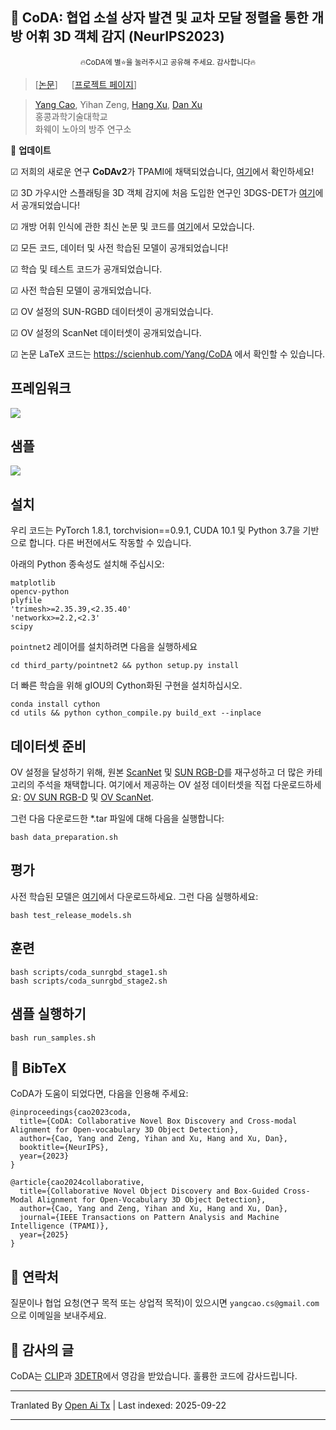 
## :book: CoDA: 협업 소설 상자 발견 및 교차 모달 정렬을 통한 개방 어휘 3D 객체 감지 (NeurIPS2023)
<p align="center">
  <small> 🔥CoDA에 별⭐을 눌러주시고 공유해 주세요. 감사합니다🔥 </small>
</p>

> [[논문](https://arxiv.org/abs/2310.02960)] &emsp; [[프로젝트 페이지](https://yangcaoai.github.io/publications/CoDA.html)] <br>
<!-- > [Yang Cao](https://yangcaoai.github.io/), Yihan Zeng, [Hang Xu](https://xuhangcn.github.io/), [Dan Xu](https://www.danxurgb.net) <br> -->
<!-- > The Hong Kong University of Science and Technology, Huawei Noah's Ark Lab -->
> [Yang Cao](https://yangcaoai.github.io/), Yihan Zeng, [Hang Xu](https://xuhangcn.github.io/), [Dan Xu](https://www.danxurgb.net) <br>
> 홍콩과학기술대학교<br>
> 화웨이 노아의 방주 연구소

:triangular_flag_on_post: **업데이트**  

&#9745; 저희의 새로운 연구 **CoDAv2**가 TPAMI에 채택되었습니다, [여기](https://arxiv.org/pdf/2406.00830v2)에서 확인하세요!

&#9745; 3D 가우시안 스플래팅을 3D 객체 감지에 처음 도입한 연구인 3DGS-DET가 [여기](https://arxiv.org/pdf/2410.01647)에서 공개되었습니다!

&#9745; 개방 어휘 인식에 관한 최신 논문 및 코드를 [여기](https://github.com/yangcaoai/Awesome-Open-Vocabulary-Perception)에서 모았습니다.

&#9745; 모든 코드, 데이터 및 사전 학습된 모델이 공개되었습니다!

&#9745; 학습 및 테스트 코드가 공개되었습니다.

&#9745; 사전 학습된 모델이 공개되었습니다.

&#9745; OV 설정의 SUN-RGBD 데이터셋이 공개되었습니다.  

&#9745; OV 설정의 ScanNet 데이터셋이 공개되었습니다.

&#9745; 논문 LaTeX 코드는 https://scienhub.com/Yang/CoDA 에서 확인할 수 있습니다.

## 프레임워크  
<img src="https://raw.githubusercontent.com/yangcaoai/CoDA_NeurIPS2023/main/assets/ov3d_det.png">

## 샘플  
<img src="https://raw.githubusercontent.com/yangcaoai/CoDA_NeurIPS2023/main/assets/CoDA_sup_fig0_v3_cropped_compressed_v2.jpg">

## 설치
우리 코드는 PyTorch 1.8.1, torchvision==0.9.1, CUDA 10.1 및 Python 3.7을 기반으로 합니다. 다른 버전에서도 작동할 수 있습니다.

아래의 Python 종속성도 설치해 주십시오:

```
matplotlib
opencv-python
plyfile
'trimesh>=2.35.39,<2.35.40'
'networkx>=2.2,<2.3'
scipy
```

`pointnet2` 레이어를 설치하려면 다음을 실행하세요

```
cd third_party/pointnet2 && python setup.py install
```
더 빠른 학습을 위해 gIOU의 Cython화된 구현을 설치하십시오.

```
conda install cython
cd utils && python cython_compile.py build_ext --inplace
```

## 데이터셋 준비

OV 설정을 달성하기 위해, 원본 [ScanNet](https://github.com/facebookresearch/votenet/tree/main/scannet) 및 [SUN RGB-D](https://github.com/facebookresearch/votenet/tree/main/sunrgbd)를 재구성하고 더 많은 카테고리의 주석을 채택합니다. 여기에서 제공하는 OV 설정 데이터셋을 직접 다운로드하세요: [OV SUN RGB-D](https://huggingface.co/datasets/YangCaoCS/Open-Vocabulary-SUN-RGBD) 및 [OV ScanNet](https://hkustconnect-my.sharepoint.com/:f:/g/personal/ycaobd_connect_ust_hk/EsqoPe7-VFxOlY0a-v1-vPwBSiEHoGRTgK5cLIhnjyXiEQ?e=jY7nKT).

그런 다음 다운로드한 *.tar 파일에 대해 다음을 실행합니다:
```
bash data_preparation.sh
```

## 평가
사전 학습된 모델은 [여기](https://drive.google.com/file/d/1fTKX1ML5u8jJ249GwAYqdCZGs941907H/view?usp=drive_link)에서 다운로드하세요.
그런 다음 실행하세요:
```
bash test_release_models.sh
```

## 훈련
```
bash scripts/coda_sunrgbd_stage1.sh
bash scripts/coda_sunrgbd_stage2.sh
```
## 샘플 실행하기
```
bash run_samples.sh
```

## :scroll: BibTeX
CoDA가 도움이 되었다면, 다음을 인용해 주세요:
```
@inproceedings{cao2023coda,
  title={CoDA: Collaborative Novel Box Discovery and Cross-modal Alignment for Open-vocabulary 3D Object Detection},
  author={Cao, Yang and Zeng, Yihan and Xu, Hang and Xu, Dan},
  booktitle={NeurIPS},
  year={2023}
}

@article{cao2024collaborative,
  title={Collaborative Novel Object Discovery and Box-Guided Cross-Modal Alignment for Open-Vocabulary 3D Object Detection},
  author={Cao, Yang and Zeng, Yihan and Xu, Hang and Xu, Dan},
  journal={IEEE Transactions on Pattern Analysis and Machine Intelligence (TPAMI)},
  year={2025}
}
```

## :e-mail: 연락처

질문이나 협업 요청(연구 목적 또는 상업적 목적)이 있으시면 `yangcao.cs@gmail.com`으로 이메일을 보내주세요.

## :scroll: 감사의 글
CoDA는 [CLIP](https://github.com/openai/CLIP)과 [3DETR](https://github.com/facebookresearch/3detr)에서 영감을 받았습니다. 훌륭한 코드에 감사드립니다.


---

Tranlated By [Open Ai Tx](https://github.com/OpenAiTx/OpenAiTx) | Last indexed: 2025-09-22

---